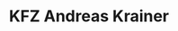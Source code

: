 ---
title: "KFZ Andreas Krainer"
url: /klagenfurt-am-woerthersee/kfz-andreas-krainer/
shop: Autowerkstatt
---